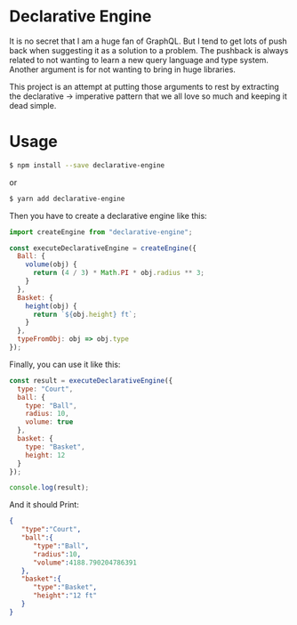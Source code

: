 # Declarative Engine

It is no secret that I am a huge fan of GraphQL. But I tend to get lots of push back when suggesting it as a solution to a problem. The pushback is always related to not wanting to learn a new query language and type system. Another argument is for not wanting to bring in huge libraries.

This project is an attempt at putting those arguments to rest by extracting the declarative -> imperative pattern that we all love so much and keeping it dead simple.

# Usage

```bash
$ npm install --save declarative-engine
```

or

```bash
$ yarn add declarative-engine
```

Then you have to create a declarative engine like this:

```js
import createEngine from "declarative-engine";

const executeDeclarativeEngine = createEngine({
  Ball: {
    volume(obj) {
      return (4 / 3) * Math.PI * obj.radius ** 3;
    }
  },
  Basket: {
    height(obj) {
      return `${obj.height} ft`;
    }
  },
  typeFromObj: obj => obj.type
});
```

Finally, you can use it like this:

```js
const result = executeDeclarativeEngine({
  type: "Court",
  ball: {
    type: "Ball",
    radius: 10,
    volume: true
  },
  basket: {
    type: "Basket",
    height: 12
  }
});

console.log(result);
```

And it should Print:

```json
{
   "type":"Court",
   "ball":{
      "type":"Ball",
      "radius":10,
      "volume":4188.790204786391
   },
   "basket":{
      "type":"Basket",
      "height":"12 ft"
   }
}
```
